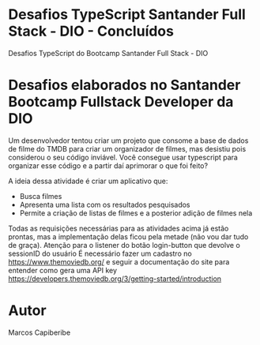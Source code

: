 # Desafios TypeScript Santander Full Stack - DIO - Concluídos

Desafios TypeScript do Bootcamp Santander Full Stack - DIO
 
# Desafios elaborados no Santander Bootcamp Fullstack Developer da DIO
 
Um desenvolvedor tentou criar um projeto que consome a base de dados de filme do TMDB para criar um organizador de filmes, mas desistiu pois considerou o seu código inviável. Você consegue usar typescript para organizar esse código e a partir daí aprimorar o que foi feito?

A ideia dessa atividade é criar um aplicativo que: 
 - Busca filmes
 - Apresenta uma lista com os resultados pesquisados
 - Permite a criação de listas de filmes e a posterior adição de filmes nela

Todas as requisições necessárias para as atividades acima já estão prontas, mas a implementação delas ficou pela metade (não vou dar tudo de graça).
Atenção para o listener do botão login-button que devolve o sessionID do usuário
É necessário fazer um cadastro no https://www.themoviedb.org/ e seguir a documentação do site para entender como gera uma API key https://developers.themoviedb.org/3/getting-started/introduction

# Autor

Marcos Capiberibe

